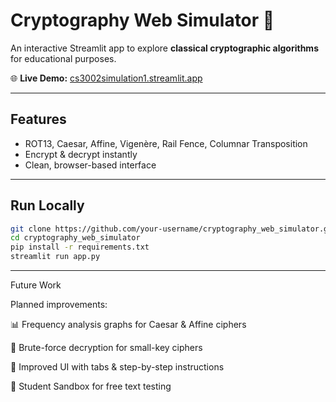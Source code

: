 # Cryptography Web Simulator 🔐  

An interactive Streamlit app to explore **classical cryptographic algorithms** for educational purposes.  

🌐 **Live Demo:** [cs3002simulation1.streamlit.app](https://cs3002simulation1.streamlit.app/)  

---

## Features  
- ROT13, Caesar, Affine, Vigenère, Rail Fence, Columnar Transposition  
- Encrypt & decrypt instantly  
- Clean, browser-based interface  

---

## Run Locally  
```bash
git clone https://github.com/your-username/cryptography_web_simulator.git
cd cryptography_web_simulator
pip install -r requirements.txt
streamlit run app.py
```
---
Future Work

Planned improvements:

📊 Frequency analysis graphs for Caesar & Affine ciphers

🔎 Brute-force decryption for small-key ciphers

🎨 Improved UI with tabs & step-by-step instructions

🧪 Student Sandbox for free text testing
